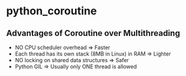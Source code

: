 # python_coroutine

## Advantages of Coroutine over Multithreading
*  NO CPU scheduler overhead => Faster
*  Each thread has its own stack (8MB in Linux) in RAM => Lighter
*  NO locking on shared data structures => Safer
*  Python GIL => Usually only ONE thread is allowed
